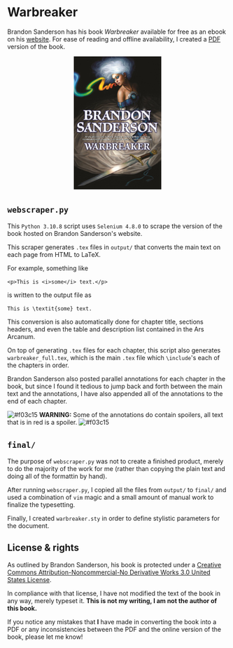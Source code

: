 # Warbreaker

Brandon Sanderson has his book _Warbreaker_ available for free as an ebook on his [website](https://www.brandonsanderson.com/warbreaker-introduction/). For ease of reading and offline availability, I created a [PDF](./warbreaker_full.pdf) version of the book.

<p align="center">
  <img src="./final/img/warbreaker_cover.jpeg" alt="Warbreaker Cover" width="200"/>
</p>

## `webscraper.py`

This `Python 3.10.8` script uses `Selenium 4.8.0` to scrape the version of the book hosted on Brandon Sanderson's website.

This scraper generates `.tex` files in `output/` that converts the main text on each page from HTML to LaTeX.

For example, something like

```
<p>This is <i>some</i> text.</p>
```

is written to the output file as

```
This is \textit{some} text.
```

This conversion is also automatically done for chapter title, sections headers, and even the table and description list contained in the Ars Arcanum.

On top of generating `.tex` files for each chapter, this script also generates `warbreaker_full.tex`, which is the main `.tex` file which `\include`'s each of the chapters in order.

Brandon Sanderson also posted parallel annotations for each chapter in the book, but since I found it tedious to jump back and forth between the main text and the annotations, I have also appended all of the annotations to the end of each chapter.

![#f03c15](https://placehold.co/15x15/f03c15/f03c15.png) **WARNING:** Some of the annotations do contain spoilers, all text that is in red is a spoiler. ![#f03c15](https://placehold.co/15x15/f03c15/f03c15.png)

## `final/`

The purpose of `webscraper.py` was not to create a finished product, merely to do the majority of the work for me (rather than copying the plain text and doing all of the formattin by hand).

After running `webscraper.py`, I copied all the files from `output/` to `final/` and used a combination of `vim` magic and a small amount of manual work to finalize the typesetting.

Finally, I created `warbreaker.sty` in order to define stylistic parameters for the document.

## License & rights

As outlined by Brandon Sanderson, his book is protected under a [Creative Commons Attribution-Noncommercial-No Derivative Works 3.0 United States License](https://www.brandonsanderson.com/warbreaker-rights-explanation/).

In compliance with that license, I have not modified the text of the book in any way, merely typeset it. **This is not my writing, I am not the author of this book.**

If you notice any mistakes that **I** have made in converting the book into a PDF or any inconsistencies between the PDF and the online version of the book, please let me know!

